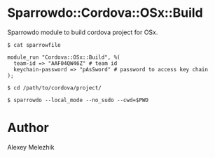 # Sparrowdo::Cordova::OSx::Build

Sparrowdo module to build cordova project for OSx.

    $ cat sparrowfile

    module_run "Cordova::OSx::Build", %(
      team-id => "AAF04QW46Z" # team id
      keychain-password => "pAsSword" # password to access key chain 
    );

    $ cd /path/to/cordova/project/

    $ sparrowdo --local_mode --no_sudo --cwd=$PWD

# Author

Alexey Melezhik

